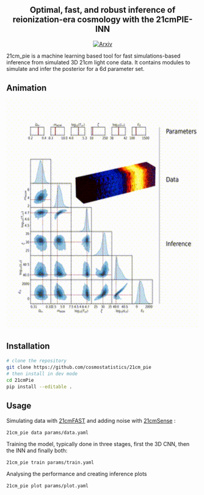 <h2 align="center">Optimal, fast, and robust inference of reionization-era cosmology with the 21cmPIE-INN</h2>

<p align="center">
<a href="https://arxiv.org/abs/2401.04174"><img alt="Arxiv" src="https://img.shields.io/badge/arXiv-2401.04174-b31b1b.svg"></a>


21cm_pie is a machine learning based tool for fast simulations-based inference from simulated 3D 21cm light cone data.  It contains modules to simulate and infer the posterior for a 6d parameter set. 

## Animation

<img src="animation/animation.gif" width="600" height="600" alt="Animation">

## Installation

```sh
# clone the repository
git clone https://github.com/cosmostatistics/21cm_pie
# then install in dev mode
cd 21cmPie
pip install --editable .
```

## Usage

Simulating data with [21cmFAST][21cmFAST] and adding noise with [21cmSense][21cmSense] :

[21cmFAST]: https://github.com/21cmfast/21cmFAST
[21cmSense]: https://github.com/jpober/21cmSense

```
21cm_pie data params/data.yaml
```
Training the model, typically done in three stages, first the 3D CNN, then the INN and finally both:
```
21cm_pie train params/train.yaml
```
Analysing the performance and creating inference plots
```
21cm_pie plot params/plot.yaml
```